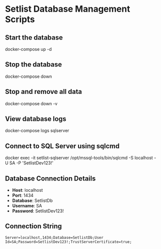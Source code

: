 # Setlist Database Management Scripts

## Start the database

docker-compose up -d

## Stop the database

docker-compose down

## Stop and remove all data

docker-compose down -v

## View database logs

docker-compose logs sqlserver

## Connect to SQL Server using sqlcmd

docker exec -it setlist-sqlserver /opt/mssql-tools/bin/sqlcmd -S localhost -U SA -P 'SetlistDev123!'

## Database Connection Details

- **Host**: localhost
- **Port**: 1434
- **Database**: SetlistDb
- **Username**: SA
- **Password**: SetlistDev123!

## Connection String

```
Server=localhost,1434;Database=SetlistDb;User Id=SA;Password=SetlistDev123!;TrustServerCertificate=true;
```
